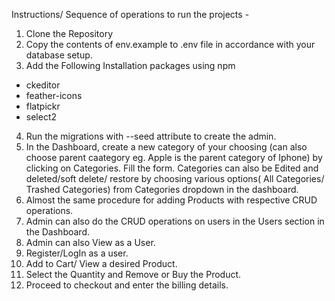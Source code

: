 Instructions/ Sequence of operations to run the projects - 

1) Clone the Repository
2) Copy the contents of env.example to .env file in accordance with your database setup.
3) Add the Following Installation packages using npm
- ckeditor
- feather-icons
- flatpickr
- select2
4) Run the migrations with --seed attribute to create the admin.
5) In the Dashboard, create a new category of your choosing (can also choose parent caategory eg. Apple is the parent category of Iphone) by clicking on Categories.
  Fill the form. Categories can also be Edited and deleted/soft delete/ restore by choosing various options( All Categories/ Trashed Categories) from Categories dropdown in the dashboard.
6) Almost the same procedure for adding Products with respective CRUD operations.
7) Admin can also do the CRUD operations on users in the Users section in the Dashboard.
8) Admin can also View as a User.
9) Register/LogIn as a user.
10) Add to Cart/ View a desired Product.
11) Select the Quantity and Remove or Buy the Product.
12) Proceed to checkout and enter the billing details.

  


